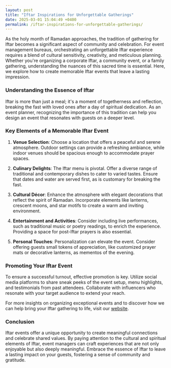 ```yaml
---
layout: post
title: "Iftar Inspirations for Unforgettable Gatherings"
date: 2025-03-01 15:04:49 +0400
permalink: /iftar-inspirations-for-unforgettable-gatherings/
---
```



As the holy month of Ramadan approaches, the tradition of gathering for Iftar becomes a significant aspect of community and celebration. For event management bureaus, orchestrating an unforgettable Iftar experience requires a blend of cultural sensitivity, creativity, and meticulous planning. Whether you're organizing a corporate Iftar, a community event, or a family gathering, understanding the nuances of this sacred time is essential. Here, we explore how to create memorable Iftar events that leave a lasting impression.

### Understanding the Essence of Iftar

Iftar is more than just a meal; it's a moment of togetherness and reflection, breaking the fast with loved ones after a day of spiritual dedication. As an event planner, recognizing the importance of this tradition can help you design an event that resonates with guests on a deeper level.

### Key Elements of a Memorable Iftar Event

1. **Venue Selection**: Choose a location that offers a peaceful and serene atmosphere. Outdoor settings can provide a refreshing ambiance, while indoor venues should be spacious enough to accommodate prayer spaces.

2. **Culinary Delights**: The Iftar menu is pivotal. Offer a diverse range of traditional and contemporary dishes to cater to varied tastes. Ensure that dates and water are served first, as is customary for breaking the fast.

3. **Cultural Décor**: Enhance the atmosphere with elegant decorations that reflect the spirit of Ramadan. Incorporate elements like lanterns, crescent moons, and star motifs to create a warm and inviting environment.

4. **Entertainment and Activities**: Consider including live performances, such as traditional music or poetry readings, to enrich the experience. Providing a space for post-Iftar prayers is also essential.

5. **Personal Touches**: Personalization can elevate the event. Consider offering guests small tokens of appreciation, like customized prayer mats or decorative lanterns, as mementos of the evening.

### Promoting Your Iftar Event

To ensure a successful turnout, effective promotion is key. Utilize social media platforms to share sneak peeks of the event setup, menu highlights, and testimonials from past attendees. Collaborate with influencers who resonate with your target audience to extend your reach.

For more insights on organizing exceptional events and to discover how we can help bring your Iftar gathering to life, visit our [website](https://geventm.com/).

### Conclusion

Iftar events offer a unique opportunity to create meaningful connections and celebrate shared values. By paying attention to the cultural and spiritual elements of Iftar, event managers can craft experiences that are not only enjoyable but also deeply meaningful. Embrace the essence of Iftar to leave a lasting impact on your guests, fostering a sense of community and gratitude.